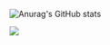 ![Anurag's GitHub stats](https://github-readme-stats.vercel.app/api?username=GodSamble&theme=dark&show_icons=true)


<img src="https://img.shields.io/badge/Instagram-#E4405F?style=flat-square&logo=Instagram&logoColor=pink"/>
